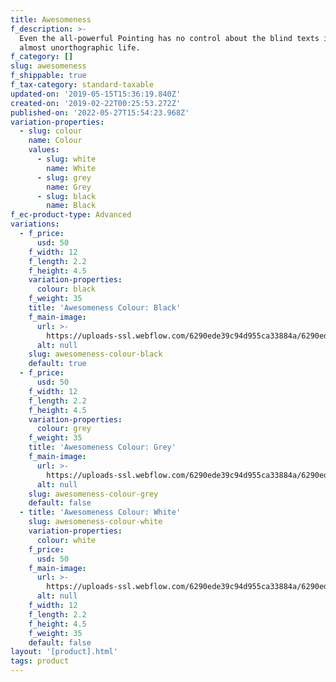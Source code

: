 ```yaml
---
title: Awesomeness
f_description: >-
  Even the all-powerful Pointing has no control about the blind texts it is an
  almost unorthographic life.
f_category: []
slug: awesomeness
f_shippable: true
f_tax-category: standard-taxable
updated-on: '2019-05-15T15:36:19.840Z'
created-on: '2019-02-22T00:25:53.272Z'
published-on: '2022-05-27T15:54:23.968Z'
variation-properties:
  - slug: colour
    name: Colour
    values:
      - slug: white
        name: White
      - slug: grey
        name: Grey
      - slug: black
        name: Black
f_ec-product-type: Advanced
variations:
  - f_price:
      usd: 50
    f_width: 12
    f_length: 2.2
    f_height: 4.5
    variation-properties:
      colour: black
    f_weight: 35
    title: 'Awesomeness Colour: Black'
    f_main-image:
      url: >-
        https://uploads-ssl.webflow.com/6290ede39c94d955ca33884a/6290ede39c94d942a53388c7_store-item-2.jpg
      alt: null
    slug: awesomeness-colour-black
    default: true
  - f_price:
      usd: 50
    f_width: 12
    f_length: 2.2
    f_height: 4.5
    variation-properties:
      colour: grey
    f_weight: 35
    title: 'Awesomeness Colour: Grey'
    f_main-image:
      url: >-
        https://uploads-ssl.webflow.com/6290ede39c94d955ca33884a/6290ede39c94d942a53388c7_store-item-2.jpg
      alt: null
    slug: awesomeness-colour-grey
    default: false
  - title: 'Awesomeness Colour: White'
    slug: awesomeness-colour-white
    variation-properties:
      colour: white
    f_price:
      usd: 50
    f_main-image:
      url: >-
        https://uploads-ssl.webflow.com/6290ede39c94d955ca33884a/6290ede39c94d942a53388c7_store-item-2.jpg
      alt: null
    f_width: 12
    f_length: 2.2
    f_height: 4.5
    f_weight: 35
    default: false
layout: '[product].html'
tags: product
---
```



